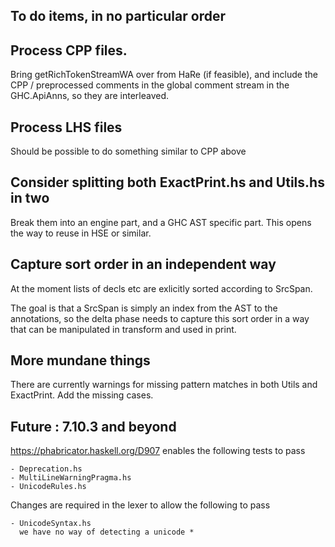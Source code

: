 
To do items, in no particular order
-----------------------------------

## Process CPP files.

Bring getRichTokenStreamWA over from HaRe (if feasible), and include
the CPP / preprocessed comments in the global comment stream in the
GHC.ApiAnns, so they are interleaved.

## Process LHS files

Should be possible to do something similar to CPP above

## Consider splitting both ExactPrint.hs and Utils.hs in two

Break them into an engine part, and a GHC AST specific part. This
opens the way to reuse in HSE or similar.

## Capture sort order in an independent way

At the moment lists of decls etc are exlicitly sorted according to SrcSpan.

The goal is that a SrcSpan is simply an index from the AST to the annotations,
so the delta phase needs to capture this sort order in a way that can be
manipulated in transform and used in print.

## More mundane things

There are currently warnings for missing pattern matches in both Utils
and ExactPrint. Add the missing cases.

## Future : 7.10.3 and beyond

https://phabricator.haskell.org/D907 enables the following tests to pass

    - Deprecation.hs
    - MultiLineWarningPragma.hs
    - UnicodeRules.hs

Changes are required in the lexer to allow the following to pass

    - UnicodeSyntax.hs
      we have no way of detecting a unicode *

